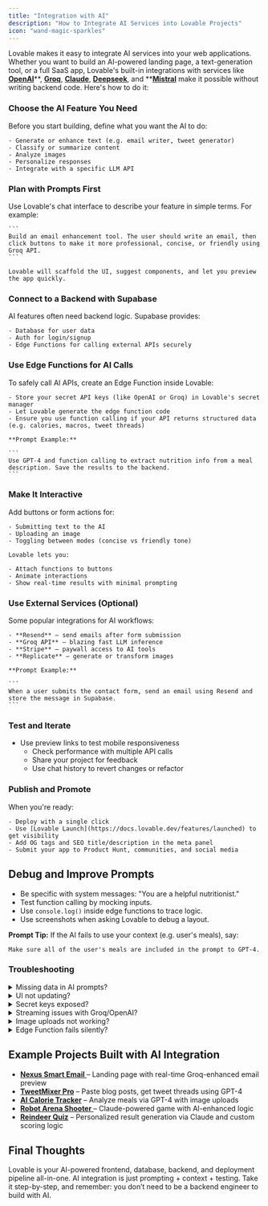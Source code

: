 ```yaml
---
title: "Integration with AI"
description: "How to Integrate AI Services into Lovable Projects"
icon: "wand-magic-sparkles"
---
```


Lovable makes it easy to integrate AI services into your web applications. Whether you want to build an AI-powered landing page, a text-generation tool, or a full SaaS app, Lovable's built-in integrations with services like [**OpenAI**](https://platform.openai.com/)**, **[**Groq**](https://console.groq.com/keys)**, **[**Claude**](https://www.anthropic.com/api)**, **[**Deepseek**](https://api-docs.deepseek.com/)**, and **[**Mistral**](https://docs.mistral.ai/api/) make it possible without writing backend code. Here's how to do it: 

### Choose the AI Feature You Need
Before you start building, define what you want the AI to do:

    - Generate or enhance text (e.g. email writer, tweet generator)
    - Classify or summarize content
    - Analyze images
    - Personalize responses
    - Integrate with a specific LLM API

### Plan with Prompts First
Use Lovable's chat interface to describe your feature in simple terms. For example:

    ```
    Build an email enhancement tool. The user should write an email, then click buttons to make it more professional, concise, or friendly using Groq API.
    ```

    Lovable will scaffold the UI, suggest components, and let you preview the app quickly.

### Connect to a Backend with Supabase
AI features often need backend logic. Supabase provides:

    - Database for user data
    - Auth for login/signup
    - Edge Functions for calling external APIs securely

    

### Use Edge Functions for AI Calls
To safely call AI APIs, create an Edge Function inside Lovable:

    - Store your secret API keys (like OpenAI or Groq) in Lovable's secret manager
    - Let Lovable generate the edge function code
    - Ensure you use function calling if your API returns structured data (e.g. calories, macros, tweet threads)

    **Prompt Example:**

    ```
    Use GPT-4 and function calling to extract nutrition info from a meal description. Save the results to the backend.
    ```

    

### Make It Interactive
Add buttons or form actions for:

    - Submitting text to the AI
    - Uploading an image
    - Toggling between modes (concise vs friendly tone)

    Lovable lets you:

    - Attach functions to buttons
    - Animate interactions
    - Show real-time results with minimal prompting

    
    

### Use External Services (Optional)
Some popular integrations for AI workflows:

    - **Resend** – send emails after form submission
    - **Groq API** – blazing fast LLM inference
    - **Stripe** – paywall access to AI tools
    - **Replicate** – generate or transform images

    **Prompt Example:**

    ```
    When a user submits the contact form, send an email using Resend and store the message in Supabase.
    ```

    

### Test and Iterate
- Use preview links to test mobile responsiveness
    - Check performance with multiple API calls
    - Share your project for feedback
    - Use chat history to revert changes or refactor

### Publish and Promote
When you're ready:

    - Deploy with a single click
    - Use [Lovable Launch](https://docs.lovable.dev/features/launched) to get visibility
    - Add OG tags and SEO title/description in the meta panel
    - Submit your app to Product Hunt, communities, and social media

## **Debug and Improve Prompts**

- Be specific with system messages: "You are a helpful nutritionist."
- Test function calling by mocking inputs.
- Use `console.log()` inside edge functions to trace logic.
- Use screenshots when asking Lovable to debug a layout.

**Prompt Tip:** If the AI fails to use your context (e.g. user's meals), say:

```
Make sure all of the user's meals are included in the prompt to GPT-4.
```

### Troubleshooting

  <details>
<summary>Missing data in AI prompts?</summary>
Make sure you include context like user history or previous entries.
</details>
  <details>
<summary>UI not updating?</summary>
Use chat-only mode to debug one step at a time.
</details>
  <details>
<summary>Secret keys exposed?</summary>
Always add them via the Secrets panel, not directly in the chat.
</details>
  <details>
<summary>Streaming issues with Groq/OpenAI?</summary>
Ensure `stream: true` is supported.
</details>
  <details>
<summary>Image uploads not working?</summary>
Use file inputs and convert to base64 or upload via Supabase Storage.
</details>
  <details>
<summary>Edge Function fails silently?</summary>
View Edge Function logs in Lovable's function editor or Supabase dashboard.
</details>

## Example Projects Built with AI Integration

- [**Nexus Smart Email** ](https://smart-email-nexus.lovable.app/)– Landing page with real-time Groq-enhanced email preview
- [**TweetMixer Pro**](https://www.youtube.com/watch?v=fT_dq_hyQAA&vl=de) – Paste blog posts, get tweet threads using GPT-4
- [**AI Calorie Tracker**](https://www.youtube.com/watch?v=c0zhLzcVJRI&ab_channel=Lovable) – Analyze meals via GPT-4 with image uploads
- [**Robot Arena Shooter** ](https://www.youtube.com/watch?v=zmK36lkAb6I)– Claude-powered game with AI-enhanced logic
- [**Reindeer Quiz**](https://www.youtube.com/watch?v=XdZtpP3QpzQ) – Personalized result generation via Claude and custom scoring logic

## Final Thoughts

Lovable is your AI-powered frontend, database, backend, and deployment pipeline all-in-one. AI integration is just prompting \+ context \+ testing. Take it step-by-step, and remember: you don’t need to be a backend engineer to build with AI.